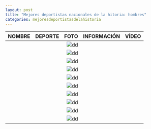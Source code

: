 ```yaml
---
layout: post
title: "Mejores deportistas nacionales de la hitoria: hombres"
categories: mejoresdeportistasdelahistoria
---
```


|NOMBRE|DEPORTE|FOTO|INFORMACIÓN|VÍDEO|
|-----:|-----:|-----:|-----:|-----:|
|      |      |![dd]()|[]()|      |
|      |      |![dd]()|[]()|      |
|      |      |![dd]()|[]()|      |
|      |      |![dd]()|[]()|      |
|      |      |![dd]()|[]()|      | 
|      |      |![dd]()|[]()|      |
|      |      |![dd]()|[]()|      |
|      |      |![dd]()|[]()|      |
|      |      |![dd]()|[]()|      |
|      |      |![dd]()|[]()|      |
